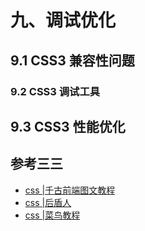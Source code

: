 # 九、调试优化

## 9.1 CSS3 兼容性问题

### 9.2 CSS3 调试工具

## 9.3 CSS3 性能优化

## 参考三三

- [css |千古前端图文教程](https://web.qianguyihao.com/02-CSS%E5%9F%BA%E7%A1%80/01-CSS%E5%B1%9E%E6%80%A7%EF%BC%9A%E5%AD%97%E4%BD%93%E5%B1%9E%E6%80%A7%E5%92%8C%E6%96%87%E6%9C%AC%E5%B1%9E%E6%80%A7.html)
- [css |后盾人](https://doc.houdunren.com/%E7%B3%BB%E7%BB%9F%E8%AF%BE%E7%A8%8B/css/1%20%E5%9F%BA%E7%A1%80%E7%9F%A5%E8%AF%86.html#%E6%A0%B7%E5%BC%8F%E5%A3%B0%E6%98%8E)
- [css |菜鸟教程](https://www.runoob.com/css/css-tutorial.html)
